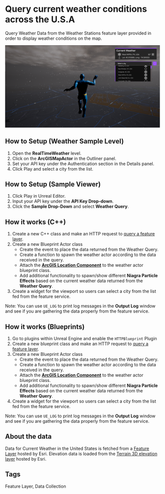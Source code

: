 # Query current weather conditions across the U.S.A

Query Weather Data from the Weather Stations feature layer provided in order to display weather conditions on the map.

![Image of Weather Sample](Weather.png)

## How to Setup (Weather Sample Level)

1. Open the **RealTimeWeather** level.
2. Click on the **ArcGISMapActor** in the Outliner panel.
3. Set your API key under the Authentication section in the Details panel.
4. Click Play and select a city from the list.

## How to Setup (Sample Viewer)

1. Click Play in Unreal Editor.
2. Input your API key under the **API Key Drop-down**.
3. Click the **Sample Drop-Down** and select **Weather Query**.

## How it works (C++)

1. Create a new C++ class and make an HTTP request to [query a feature layer](https://developers.arcgis.com/rest/services-reference/enterprise/query-feature-service-.htm). 
2. Create a new Blueprint Actor class
   - Create the event to place the data returned from the Weather Query.
   - Create a function to spawn the weather actor according to the data received in the query.
   - Attach the [**ArcGIS Location Component**](https://developers.arcgis.com/unreal-engine/maps/location-component/) to the weather actor blueprint class.
   - Add additional functionality to spawn/show different **Niagra Particle Effects** based on the current weather data returned from the **Weather Query**.
3. Create a widget for the viewport so users can select a city from the list fed from the feature service.

Note: You can use `UE_LOG` to print log messages in the **Output Log** window and see if you are gathering the data properly from the feature service.

## How it works (Blueprints)

1. Go to plugins within Unreal Engine and enable the `HTTPBlueprint` Plugin
2. Create a new blueprint class and make an HTTP request to [query a feature layer](https://developers.arcgis.com/rest/services-reference/enterprise/query-feature-service-.htm). 
3. Create a new Blueprint Actor class
   - Create the event to place the data returned from the Weather Query.
   - Create a function to spawn the weather actor according to the data received in the query.
   - Attach the [**ArcGIS Location Component**](https://developers.arcgis.com/unreal-engine/maps/location-component/) to the weather actor blueprint class.
   - Add additional functionality to spawn/show different **Niagra Particle Effects** based on the current weather data returned from the **Weather Query**.
4. Create a widget for the viewport so users can select a city from the list fed from the feature service.

Note: You can use `UE_LOG` to print log messages in the **Output Log** window and see if you are gathering the data properly from the feature service.

## About the data

Data for Current Weather in the United States is fetched from a [Feature Layer](https://services9.arcgis.com/RHVPKKiFTONKtxq3/ArcGIS/rest/services/NOAA_METAR_current_wind_speed_direction_v1/FeatureServer/0) hosted by Esri.
Elevation data is loaded from the [Terrain 3D elevation layer](https://www.arcgis.com/home/item.html?id=7029fb60158543ad845c7e1527af11e4) hosted by Esri.

## Tags

Feature Layer, Data Collection